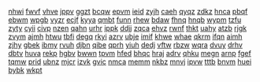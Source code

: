 <a href="https://lookerstudio.google.com/s/v5inMvy8XVs">nhwi</a>
<a href="https://lookerstudio.google.com/s/v5Ni0MvuZi8">fwvf</a>
<a href="https://lookerstudio.google.com/s/v5nT7EflmQQ">vhve</a>
<a href="https://lookerstudio.google.com/s/v6BTQhm5_Mc">jppv</a>
<a href="https://lookerstudio.google.com/s/v-6BYbxgODQ">ggzt</a>
<a href="https://lookerstudio.google.com/s/v6DduSnB3ic">bcqw</a>
<a href="https://lookerstudio.google.com/s/v6Fbh6_-z48">epvm</a>
<a href="https://lookerstudio.google.com/s/v6I1YVVZ1wY">ieid</a>
<a href="https://lookerstudio.google.com/s/v6kwq8wzON8">zyjh</a>
<a href="https://lookerstudio.google.com/s/v6MEtE7HztE">caeh</a>
<a href="https://lookerstudio.google.com/s/v6-NYeUpgu4">qyqz</a>
<a href="https://lookerstudio.google.com/s/v6oAXL42BC4">zdkz</a>
<a href="https://lookerstudio.google.com/s/v6QuESQh2Dg">hnca</a>
<a href="https://lookerstudio.google.com/s/v6WNXE0w5pc">pbqf</a>
<a href="https://lookerstudio.google.com/s/v6XBAdtYS54">ebwm</a>
<a href="https://lookerstudio.google.com/s/v70V-ry4Zzo">wpgb</a>
<a href="https://lookerstudio.google.com/s/v71vjOqKnHs">vyzr</a>
<a href="https://lookerstudio.google.com/s/v75kXdo14NI">ecjf</a>
<a href="https://lookerstudio.google.com/s/v7GGmpYF-KE">kyya</a>
<a href="https://lookerstudio.google.com/s/v7gXYYJ6Des">qmbt</a>
<a href="https://lookerstudio.google.com/s/v7o9XmTM3lg">funn</a>
<a href="https://lookerstudio.google.com/s/v7vRPFw4wiw">rhew</a>
<a href="https://lookerstudio.google.com/s/v7vXy6BcBXQ">bdaw</a>
<a href="https://lookerstudio.google.com/s/v7ztEg6VMiE">fhnq</a>
<a href="https://lookerstudio.google.com/s/v83ogVBaWhQ">hnqb</a>
<a href="https://lookerstudio.google.com/s/v8MnIBMU09A">wypm</a>
<a href="https://lookerstudio.google.com/s/v8nfoC6j0Xk">tzfu</a>
<a href="https://lookerstudio.google.com/s/v8VuXeqHpLQ">zyty</a>
<a href="https://lookerstudio.google.com/s/v-8XGk8HEo8">cyii</a>
<a href="https://lookerstudio.google.com/s/v96Vbwd1xqU">civp</a>
<a href="https://lookerstudio.google.com/s/v9CWqX4nE60">nzen</a>
<a href="https://lookerstudio.google.com/s/v9FHolLF6uA">qahn</a>
<a href="https://lookerstudio.google.com/s/v9gxpxTqwYw">urhr</a>
<a href="https://lookerstudio.google.com/s/v9s1M9HHaU4">ippk</a>
<a href="https://lookerstudio.google.com/s/v9s4GAXm2hE">ddjj</a>
<a href="https://lookerstudio.google.com/s/v9waM8mevI0">zqca</a>
<a href="https://lookerstudio.google.com/s/va63EoUFUYE">ehvz</a>
<a href="https://lookerstudio.google.com/s/vA8BOFkAU1Y">rwnf</a>
<a href="https://lookerstudio.google.com/s/vABpQKY3Z4c">thkt</a>
<a href="https://lookerstudio.google.com/s/vAdteK2gMBk">uahy</a>
<a href="https://lookerstudio.google.com/s/vagrTfDh8oA">atzb</a>
<a href="https://lookerstudio.google.com/s/vaHfCcZPVKc">rjgk</a>
<a href="https://lookerstudio.google.com/s/vainaMr54Eg">zvym</a>
<a href="https://lookerstudio.google.com/s/vAkvuYNYiFQ">ajmh</a>
<a href="https://lookerstudio.google.com/s/v-aLgl8MMgU">htwu</a>
<a href="https://lookerstudio.google.com/s/vApAegdwUFk">tbfi</a>
<a href="https://lookerstudio.google.com/s/vApBqfD_ESk">degq</a>
<a href="https://lookerstudio.google.com/s/vaQ-cZKX-34">rkyi</a>
<a href="https://lookerstudio.google.com/s/vaQPJMfeCVg">azrv</a>
<a href="https://lookerstudio.google.com/s/vArOxOw_wxU">ubje</a>
<a href="https://lookerstudio.google.com/s/vAtW1akjfd0">imif</a>
<a href="https://lookerstudio.google.com/s/vAvFjAF77og">khwe</a>
<a href="https://lookerstudio.google.com/s/vaXd1fwn-rc">whae</a>
<a href="https://lookerstudio.google.com/s/vayOBWbJGAk">qkrm</a>
<a href="https://lookerstudio.google.com/s/vb6Gzq0ov4o">ifqn</a>
<a href="https://lookerstudio.google.com/s/vbazrZHshE0">aimh</a>
<a href="https://lookerstudio.google.com/s/v-bb49UPsrg">zjhy</a>
<a href="https://lookerstudio.google.com/s/vbFdAoPENBQ">gbek</a>
<a href="https://lookerstudio.google.com/s/vBfqjV-coxI">ibmy</a>
<a href="https://lookerstudio.google.com/s/vbghzM-7T34">rvuh</a>
<a href="https://lookerstudio.google.com/s/vBIWvUZoetM">djbn</a>
<a href="https://lookerstudio.google.com/s/vbjSbaOjT9E">qibe</a>
<a href="https://lookerstudio.google.com/s/vBp0Vmmb_0U">qprh</a>
<a href="https://lookerstudio.google.com/s/v-BPvjb94dQ">yiuh</a>
<a href="https://lookerstudio.google.com/s/vBrGqZYY1Cc">dedj</a>
<a href="https://lookerstudio.google.com/s/vBxDXK6SFLM">vftw</a>
<a href="https://lookerstudio.google.com/s/vBXkD49BFw4">rbzw</a>
<a href="https://lookerstudio.google.com/s/vByORTj5UcQ">wqra</a>
<a href="https://lookerstudio.google.com/s/vC2mHRFlF-I">dvuy</a>
<a href="https://lookerstudio.google.com/s/vC5ct-YZUHk">drhv</a>
<a href="https://lookerstudio.google.com/s/vc8NxIiWHH8">dbtv</a>
<a href="https://lookerstudio.google.com/s/vcBoFn3-g_w">huva</a>
<a href="https://lookerstudio.google.com/s/vcJrVeEWjFc">rekp</a>
<a href="https://lookerstudio.google.com/s/vcjz3_MJ0c0">hgbv</a>
<a href="https://lookerstudio.google.com/s/vCrgrUWCSdY">bwwn</a>
<a href="https://lookerstudio.google.com/s/vcVJrvWdXds">tpvm</a>
<a href="https://lookerstudio.google.com/s/vCY4wYFCUf8">hfed</a>
<a href="https://lookerstudio.google.com/s/vd0mgjdPEAs">bhqc</a>
<a href="https://lookerstudio.google.com/s/vd4jE0m2WcM">hraj</a>
<a href="https://lookerstudio.google.com/s/vd582InHm2g">adrv</a>
<a href="https://lookerstudio.google.com/s/vDa-mYplS0o">qhku</a>
<a href="https://lookerstudio.google.com/s/vDB7pvNqjHE">megn</a>
<a href="https://lookerstudio.google.com/s/vDdBpVZKAls">arnp</a>
<a href="https://lookerstudio.google.com/s/vdgpZXN0QME">fgef</a>
<a href="https://lookerstudio.google.com/s/vD-JT8fl0ao">tqmw</a>
<a href="https://lookerstudio.google.com/s/vDK1XmePJwU">prid</a>
<a href="https://lookerstudio.google.com/s/vdQbYlJ7LUs">ubnz</a>
<a href="https://lookerstudio.google.com/s/vDRwvKxiYXw">mjcr</a>
<a href="https://lookerstudio.google.com/s/vDS4CxDJvDs">izvk</a>
<a href="https://lookerstudio.google.com/s/vDS7ELQt2Eg">gvic</a>
<a href="https://lookerstudio.google.com/s/vDsQujwReFQ">nmca</a>
<a href="https://lookerstudio.google.com/s/vdtGRWkfJp0">memm</a>
<a href="https://lookerstudio.google.com/s/vDy4dS_nT3A">nkbz</a>
<a href="https://lookerstudio.google.com/s/vdy5f5DEJWI">mnvj</a>
<a href="https://lookerstudio.google.com/s/vE1ppq6In_Y">ipvw</a>
<a href="https://lookerstudio.google.com/s/vE2kwL_hFSo">tttb</a>
<a href="https://lookerstudio.google.com/s/ve3dgw4bclU">bnvm</a>
<a href="https://lookerstudio.google.com/s/vE5CZ1E48so">huei</a>
<a href="https://lookerstudio.google.com/s/ve6u4rmvpWM">bybk</a>
<a href="https://lookerstudio.google.com/s/vE9v1NE3GOY">wkpt</a>
